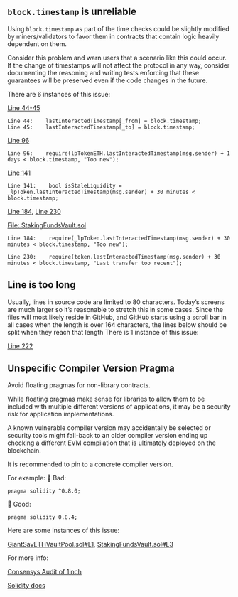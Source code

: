 ## `block.timestamp` is unreliable

Using `block.timestamp` as part of the time checks could be slightly modified by miners/validators to favor them in contracts that contain logic heavily dependent on them.

Consider this problem and warn users that a scenario like this could occur. If the change of timestamps will not affect the protocol in any way, consider documenting the reasoning and writing tests enforcing that these guarantees will be preserved even if the code changes in the future.

There are 6 instances of this issue:

[Line 44-45](https://github.com/code-423n4/2022-11-stakehouse/blob/main/contracts/liquid-staking/GiantLP.sol#L44-L45)

```
Line 44:    lastInteractedTimestamp[_from] = block.timestamp;
Line 45:    lastInteractedTimestamp[_to] = block.timestamp;
```

[Line 96](https://github.com/code-423n4/2022-11-stakehouse/blob/main/contracts/liquid-staking/GiantPoolBase.sol#L96)

```
Line 96:    require(lpTokenETH.lastInteractedTimestamp(msg.sender) + 1 days < block.timestamp, "Too new");
```

[Line 141](https://github.com/code-423n4/2022-11-stakehouse/blob/main/contracts/liquid-staking/SavETHVault.sol#L141)

```
Line 141:    bool isStaleLiquidity = _lpToken.lastInteractedTimestamp(msg.sender) + 30 minutes < block.timestamp;
```

[Line 184](https://github.com/code-423n4/2022-11-stakehouse/blob/main/contracts/liquid-staking/StakingFundsVault.sol#L184), [Line 230](https://github.com/code-423n4/2022-11-stakehouse/blob/main/contracts/liquid-staking/StakingFundsVault.sol#L230)

[File: StakingFundsVault.sol](https://github.com/code-423n4/2022-11-stakehouse/blob/main/contracts/liquid-staking/StakingFundsVault.sol)

```
Line 184:    require(_lpToken.lastInteractedTimestamp(msg.sender) + 30 minutes < block.timestamp, "Too new");

Line 230:    require(token.lastInteractedTimestamp(msg.sender) + 30 minutes < block.timestamp, "Last transfer too recent");
```

## Line is too long

Usually, lines in source code are limited to 80 characters. Today’s screens are much larger so it’s reasonable to stretch this in some cases. Since the files will most likely reside in GitHub, and GitHub starts using a scroll bar in all cases when the length is over 164 characters, the lines below should be split when they reach that length
There is 1 instance of this issue:

[Line 222](https://github.com/code-423n4/2022-11-stakehouse/blob/4b6828e9c807f2f7c569e6d721ca1289f7cf7112/contracts/liquid-staking/LiquidStakingManager.sol#L222)

## Unspecific Compiler Version Pragma

Avoid floating pragmas for non-library contracts.

While floating pragmas make sense for libraries to allow them to be included with multiple different versions of applications, it may be a security risk for application implementations.

A known vulnerable compiler version may accidentally be selected or security tools might fall-back to an older compiler version ending up checking a different EVM compilation that is ultimately deployed on the blockchain.

It is recommended to pin to a concrete compiler version.

For example:
🤦 Bad:

```
pragma solidity ^0.8.0;
```

🚀 Good:

```
pragma solidity 0.8.4;
```

Here are some instances of this issue:

[GiantSavETHVaultPool.sol#L1](https://github.com/code-423n4/2022-11-stakehouse/blob/main/contracts/liquid-staking/GiantSavETHVaultPool.sol#L1), [StakingFundsVault.sol#L3](https://github.com/code-423n4/2022-11-stakehouse/blob/main/contracts/liquid-staking/StakingFundsVault.sol#L3)

For more info:

[Consensys Audit of 1inch](https://consensys.net/diligence/audits/2020/12/1inch-liquidity-protocol/#unspecific-compiler-version-pragma)

[Solidity docs](https://docs.soliditylang.org/en/latest/layout-of-source-files.html#version-pragma)
